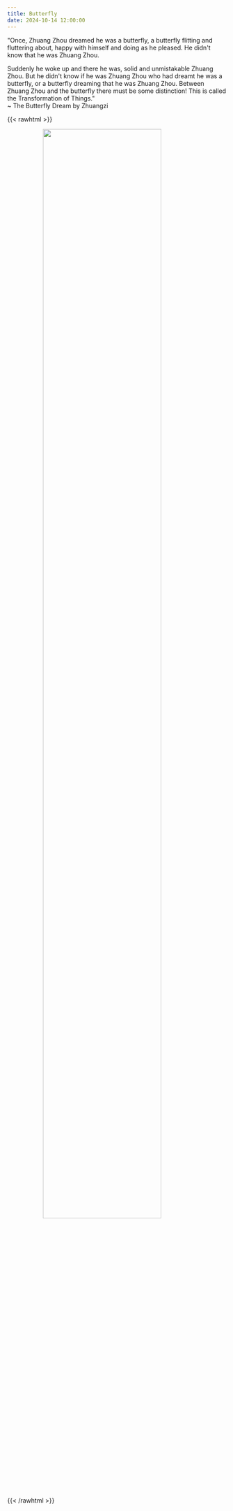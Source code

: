 ```yaml
---
title: Butterfly
date: 2024-10-14 12:00:00
---
```


"Once, Zhuang Zhou dreamed he was a butterfly, a butterfly flitting and fluttering about, happy with himself and doing as he pleased. He didn't know that he was Zhuang Zhou.  

Suddenly he woke up and there he was, solid and unmistakable Zhuang Zhou. But he didn't know if he was Zhuang Zhou who had dreamt he was a butterfly, or a butterfly dreaming that he was Zhuang Zhou. Between Zhuang Zhou and the butterfly there must be some distinction! This is called the Transformation of Things."  
~ The Butterfly Dream by Zhuangzi  

{{< rawhtml >}}
<figure>
    <img style="display: block; margin-left: auto; margin-right: auto; width:80%" src="/attachments/butterfly_dream.jpg">
</figure>
{{< /rawhtml >}}

